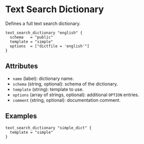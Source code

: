 # Text Search Dictionary

Defines a full text search dictionary.

```hcl
text_search_dictionary "english" {
  schema   = "public"
  template = "simple"
  options  = ["dictfile = 'english'"]
}
```

## Attributes
- `name` (label): dictionary name.
- `schema` (string, optional): schema of the dictionary.
- `template` (string): template to use.
- `options` (array of strings, optional): additional `OPTION` entries.
- `comment` (string, optional): documentation comment.

## Examples

```hcl
text_search_dictionary "simple_dict" {
  template = "simple"
}
```
